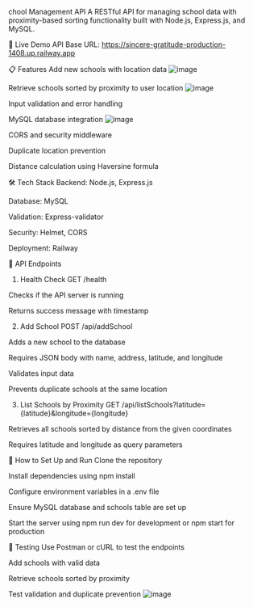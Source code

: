 chool Management API
A RESTful API for managing school data with proximity-based sorting functionality built with Node.js, Express.js, and MySQL.

🚀 Live Demo
API Base URL: https://sincere-gratitude-production-1408.up.railway.app

📋 Features
Add new schools with location data
![image](https://github.com/user-attachments/assets/c072f292-a7be-40ee-84cb-17bf23483d67)

Retrieve schools sorted by proximity to user location
![image](https://github.com/user-attachments/assets/4a6759fd-cb80-4214-8086-978dbb282be6)

Input validation and error handling

MySQL database integration
![image](https://github.com/user-attachments/assets/efcf3af6-7bb2-4df4-b317-154993a2f81b)

CORS and security middleware

Duplicate location prevention

Distance calculation using Haversine formula

🛠️ Tech Stack
Backend: Node.js, Express.js

Database: MySQL

Validation: Express-validator

Security: Helmet, CORS

Deployment: Railway

📡 API Endpoints
1. Health Check
GET /health

Checks if the API server is running

Returns success message with timestamp

2. Add School
POST /api/addSchool

Adds a new school to the database

Requires JSON body with name, address, latitude, and longitude

Validates input data

Prevents duplicate schools at the same location

3. List Schools by Proximity
GET /api/listSchools?latitude={latitude}&longitude={longitude}

Retrieves all schools sorted by distance from the given coordinates

Requires latitude and longitude as query parameters

🔧 How to Set Up and Run
Clone the repository

Install dependencies using npm install

Configure environment variables in a .env file

Ensure MySQL database and schools table are set up

Start the server using npm run dev for development or npm start for production

🧪 Testing
Use Postman or cURL to test the endpoints

Add schools with valid data

Retrieve schools sorted by proximity

Test validation and duplicate prevention
![image](https://github.com/user-attachments/assets/e7a852dd-d368-40df-ab85-c2da88c7c5c7)


